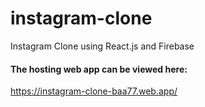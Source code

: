 
# instagram-clone
Instagram Clone using React.js and Firebase


#### The hosting web app can be viewed here:
https://instagram-clone-baa77.web.app/